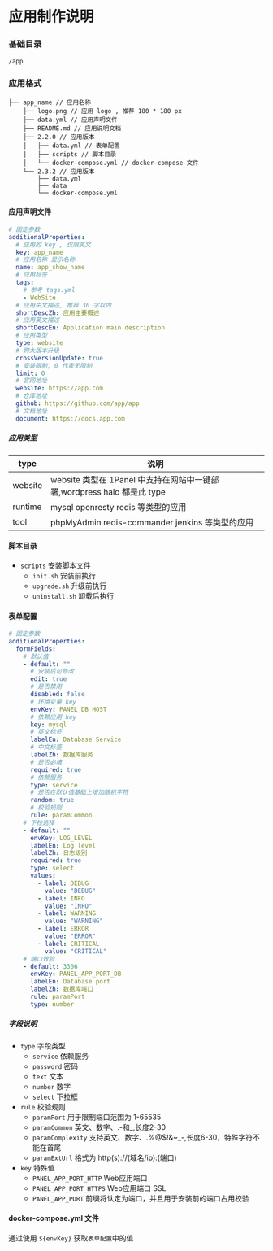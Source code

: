 # 应用制作说明

### 基础目录

`/app`

### 应用格式

```
├── app_name // 应用名称
	├── logo.png // 应用 logo , 推荐 180 * 180 px
	├── data.yml // 应用声明文件
	├── README.md // 应用说明文档
	├── 2.2.0 // 应用版本
	│   ├── data.yml // 表单配置
	|   ├── scripts // 脚本目录
	│   └── docker-compose.yml // docker-compose 文件
	└── 2.3.2 // 应用版本
	    ├── data.yml
	    ├── data
	    └── docker-compose.yml
```

#### 应用声明文件

```yaml
# 固定参数
additionalProperties:
  # 应用的 key , 仅限英文
  key: app_name
  # 应用名称 显示名称
  name: app_show_name
  # 应用标签
  tags:
    # 参考 tags.yml
    - WebSite
  # 应用中文描述, 推荐 30 字以内
  shortDescZh: 应用主要概述
  # 应用英文描述
  shortDescEn: Application main description
  # 应用类型 
  type: website
  # 跨大版本升级
  crossVersionUpdate: true
  # 安装限制, 0 代表无限制
  limit: 0
  # 官网地址
  website: https://app.com
  # 仓库地址
  github: https://github.com/app/app
  # 文档地址
  document: https://docs.app.com
```

##### 应用类型

| type    | 说明                                                     |
|---------|--------------------------------------------------------|
| website | website 类型在 1Panel 中支持在网站中一键部署,wordpress halo 都是此 type |
| runtime | mysql openresty redis 等类型的应用                           |
| tool    | phpMyAdmin redis-commander jenkins 等类型的应用              |

#### 脚本目录

+ `scripts` 安装脚本文件
    + `init.sh` 安装前执行
    + `upgrade.sh` 升级前执行
    + `uninstall.sh` 卸载后执行

#### 表单配置

```yaml
# 固定参数
additionalProperties:
  formFields:
    # 默认值
    - default: ""
      # 安装后可修改
      edit: true
      # 是否禁用
      disabled: false
      # 环境变量 key
      envKey: PANEL_DB_HOST
      # 依赖应用 key
      key: mysql
      # 英文标签
      labelEn: Database Service
      # 中文标签
      labelZh: 数据库服务
      # 是否必填
      required: true
      # 依赖服务
      type: service
      # 是否在默认值基础上增加随机字符
      random: true
      # 校验规则
      rule: paramCommon
    # 下拉选择
    - default: ""
      envKey: LOG_LEVEL
      labelEn: Log level
      labelZh: 日志级别
      required: true
      type: select
      values:
        - label: DEBUG
          value: "DEBUG"
        - label: INFO
          value: "INFO"
        - label: WARNING
          value: "WARNING"
        - label: ERROR
          value: "ERROR"
        - label: CRITICAL
          value: "CRITICAL"
    # 端口效验
    - default: 3306
      envKey: PANEL_APP_PORT_DB
      labelEn: Database port
      labelZh: 数据库端口
      rule: paramPort
      type: number
```

##### 字段说明

+ `type` 字段类型
    + `service` 依赖服务
    + `password` 密码
    + `text` 文本
    + `number` 数字
    + `select` 下拉框
+ `rule` 校验规则
    + `paramPort` 用于限制端口范围为 1-65535
    + `paramCommon` 英文、数字、.-和_,长度2-30
    + `paramComplexity` 支持英文、数字、.%@$!&~_-,长度6-30，特殊字符不能在首尾
    + `paramExtUrl` 格式为 http(s)://(域名/ip):(端口)
+ `key` 特殊值
    + `PANEL_APP_PORT_HTTP` Web应用端口
    + `PANEL_APP_PORT_HTTPS` Web应用端口 SSL
    + `PANEL_APP_PORT` 前缀将认定为端口，并且用于安装前的端口占用校验

#### docker-compose.yml 文件

通过使用 `${envKey}` 获取`表单配置`中的值
